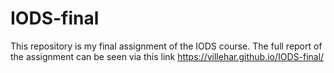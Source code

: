 
# IODS-final

This repository is my final assignment of the IODS course. The full report of the assignment can be seen via this link https://villehar.github.io/IODS-final/

